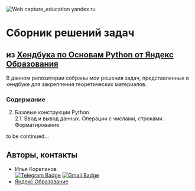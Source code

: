 ![Web capture_education yandex ru](https://github.com/ikorepanov/yandex_handbook_python/assets/108400524/8926f12b-6cd1-42fd-9ac9-ab1fae82faf1)
# Сборник решений задач
## из [Хендбука по Основам Python от Яндекс Образования](https://education.yandex.ru/handbook/python)
В данном репозитории собраны мои решения задач, представленных в хендбуке для закрепления теоретических материалов.

### Содержание
2. Базовые конструкции Python  
  2.1. Ввод и вывод данных. Операции с числами, строками. Форматирование

to be continued...

## Авторы, контакты
- Илья Корепанов  
[![Telegram Badge](https://img.shields.io/badge/Telegram-blue?style=social&logo=Telegram)](https://t.me/number_one_lobster) [![Gmail Badge](https://img.shields.io/badge/Gmail-red?style=social&logo=Gmail)](mailto:ikorepanov.study@gmail.com)  
- [Яндекс Образование](https://education.yandex.ru/)